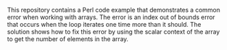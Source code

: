 This repository contains a Perl code example that demonstrates a common error when working with arrays. The error is an index out of bounds error that occurs when the loop iterates one time more than it should. The solution shows how to fix this error by using the scalar context of the array to get the number of elements in the array.